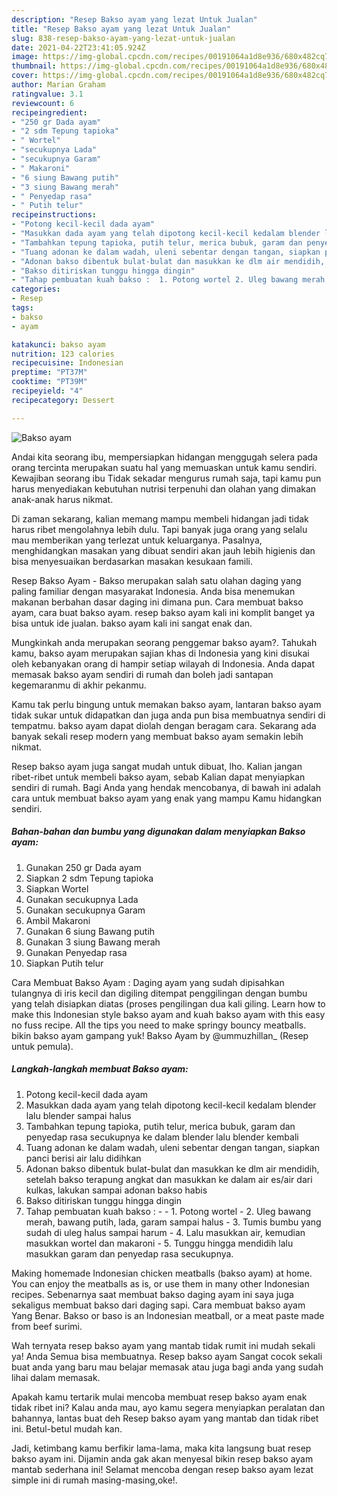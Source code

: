 ```yaml
---
description: "Resep Bakso ayam yang lezat Untuk Jualan"
title: "Resep Bakso ayam yang lezat Untuk Jualan"
slug: 838-resep-bakso-ayam-yang-lezat-untuk-jualan
date: 2021-04-22T23:41:05.924Z
image: https://img-global.cpcdn.com/recipes/00191064a1d8e936/680x482cq70/bakso-ayam-foto-resep-utama.jpg
thumbnail: https://img-global.cpcdn.com/recipes/00191064a1d8e936/680x482cq70/bakso-ayam-foto-resep-utama.jpg
cover: https://img-global.cpcdn.com/recipes/00191064a1d8e936/680x482cq70/bakso-ayam-foto-resep-utama.jpg
author: Marian Graham
ratingvalue: 3.1
reviewcount: 6
recipeingredient:
- "250 gr Dada ayam"
- "2 sdm Tepung tapioka"
- " Wortel"
- "secukupnya Lada"
- "secukupnya Garam"
- " Makaroni"
- "6 siung Bawang putih"
- "3 siung Bawang merah"
- " Penyedap rasa"
- " Putih telur"
recipeinstructions:
- "Potong kecil-kecil dada ayam"
- "Masukkan dada ayam yang telah dipotong kecil-kecil kedalam blender lalu blender sampai halus"
- "Tambahkan tepung tapioka, putih telur, merica bubuk, garam dan penyedap rasa secukupnya ke dalam blender lalu blender kembali"
- "Tuang adonan ke dalam wadah, uleni sebentar dengan tangan, siapkan panci berisi air lalu didihkan"
- "Adonan bakso dibentuk bulat-bulat dan masukkan ke dlm air mendidih, setelah bakso terapung angkat dan masukkan ke dalam air es/air dari kulkas, lakukan sampai adonan bakso habis"
- "Bakso ditiriskan tunggu hingga dingin"
- "Tahap pembuatan kuah bakso :  1. Potong wortel 2. Uleg bawang merah, bawang putih, lada, garam sampai halus 3. Tumis bumbu yang sudah di uleg halus sampai harum 4. Lalu masukkan air, kemudian masukkan wortel dan makaroni 5. Tunggu hingga mendidih lalu masukkan garam dan penyedap rasa secukupnya."
categories:
- Resep
tags:
- bakso
- ayam

katakunci: bakso ayam 
nutrition: 123 calories
recipecuisine: Indonesian
preptime: "PT37M"
cooktime: "PT39M"
recipeyield: "4"
recipecategory: Dessert

---
```



![Bakso ayam](https://img-global.cpcdn.com/recipes/00191064a1d8e936/680x482cq70/bakso-ayam-foto-resep-utama.jpg)

Andai kita seorang ibu, mempersiapkan hidangan menggugah selera pada orang tercinta merupakan suatu hal yang memuaskan untuk kamu sendiri. Kewajiban seorang ibu Tidak sekadar mengurus rumah saja, tapi kamu pun harus menyediakan kebutuhan nutrisi terpenuhi dan olahan yang dimakan anak-anak harus nikmat.

Di zaman  sekarang, kalian memang mampu membeli hidangan jadi tidak harus ribet mengolahnya lebih dulu. Tapi banyak juga orang yang selalu mau memberikan yang terlezat untuk keluarganya. Pasalnya, menghidangkan masakan yang dibuat sendiri akan jauh lebih higienis dan bisa menyesuaikan berdasarkan masakan kesukaan famili. 

Resep Bakso Ayam - Bakso merupakan salah satu olahan daging yang paling familiar dengan masyarakat Indonesia. Anda bisa menemukan makanan berbahan dasar daging ini dimana pun. Cara membuat bakso ayam, cara buat bakso ayam. resep bakso ayam kali ini komplit banget ya bisa untuk ide jualan. bakso ayam kali ini sangat enak dan.

Mungkinkah anda merupakan seorang penggemar bakso ayam?. Tahukah kamu, bakso ayam merupakan sajian khas di Indonesia yang kini disukai oleh kebanyakan orang di hampir setiap wilayah di Indonesia. Anda dapat memasak bakso ayam sendiri di rumah dan boleh jadi santapan kegemaranmu di akhir pekanmu.

Kamu tak perlu bingung untuk memakan bakso ayam, lantaran bakso ayam tidak sukar untuk didapatkan dan juga anda pun bisa membuatnya sendiri di tempatmu. bakso ayam dapat diolah dengan beragam cara. Sekarang ada banyak sekali resep modern yang membuat bakso ayam semakin lebih nikmat.

Resep bakso ayam juga sangat mudah untuk dibuat, lho. Kalian jangan ribet-ribet untuk membeli bakso ayam, sebab Kalian dapat menyiapkan sendiri di rumah. Bagi Anda yang hendak mencobanya, di bawah ini adalah cara untuk membuat bakso ayam yang enak yang mampu Kamu hidangkan sendiri.

<!--inarticleads1-->

##### Bahan-bahan dan bumbu yang digunakan dalam menyiapkan Bakso ayam:

1. Gunakan 250 gr Dada ayam
1. Siapkan 2 sdm Tepung tapioka
1. Siapkan  Wortel
1. Gunakan secukupnya Lada
1. Gunakan secukupnya Garam
1. Ambil  Makaroni
1. Gunakan 6 siung Bawang putih
1. Gunakan 3 siung Bawang merah
1. Gunakan  Penyedap rasa
1. Siapkan  Putih telur


Cara Membuat Bakso Ayam : Daging ayam yang sudah dipisahkan tulangnya di iris kecil dan digiling ditempat penggilingan dengan bumbu yang telah disiapkan diatas (proses pengilingan dua kali giling. Learn how to make this Indonesian style bakso ayam and kuah bakso ayam with this easy no fuss recipe. All the tips you need to make springy bouncy meatballs. bikin bakso ayam gampang yuk! Bakso Ayam by @ummuzhillan_ (Resep untuk pemula). 

<!--inarticleads2-->

##### Langkah-langkah membuat Bakso ayam:

1. Potong kecil-kecil dada ayam
1. Masukkan dada ayam yang telah dipotong kecil-kecil kedalam blender lalu blender sampai halus
1. Tambahkan tepung tapioka, putih telur, merica bubuk, garam dan penyedap rasa secukupnya ke dalam blender lalu blender kembali
1. Tuang adonan ke dalam wadah, uleni sebentar dengan tangan, siapkan panci berisi air lalu didihkan
1. Adonan bakso dibentuk bulat-bulat dan masukkan ke dlm air mendidih, setelah bakso terapung angkat dan masukkan ke dalam air es/air dari kulkas, lakukan sampai adonan bakso habis
1. Bakso ditiriskan tunggu hingga dingin
1. Tahap pembuatan kuah bakso : -  - 1. Potong wortel - 2. Uleg bawang merah, bawang putih, lada, garam sampai halus - 3. Tumis bumbu yang sudah di uleg halus sampai harum - 4. Lalu masukkan air, kemudian masukkan wortel dan makaroni - 5. Tunggu hingga mendidih lalu masukkan garam dan penyedap rasa secukupnya.


Making homemade Indonesian chicken meatballs (bakso ayam) at home. You can enjoy the meatballs as is, or use them in many other Indonesian recipes. Sebenarnya saat membuat bakso daging ayam ini saya juga sekaligus membuat bakso dari daging sapi. Cara membuat bakso ayam Yang Benar. Bakso or baso is an Indonesian meatball, or a meat paste made from beef surimi. 

Wah ternyata resep bakso ayam yang mantab tidak rumit ini mudah sekali ya! Anda Semua bisa membuatnya. Resep bakso ayam Sangat cocok sekali buat anda yang baru mau belajar memasak atau juga bagi anda yang sudah lihai dalam memasak.

Apakah kamu tertarik mulai mencoba membuat resep bakso ayam enak tidak ribet ini? Kalau anda mau, ayo kamu segera menyiapkan peralatan dan bahannya, lantas buat deh Resep bakso ayam yang mantab dan tidak ribet ini. Betul-betul mudah kan. 

Jadi, ketimbang kamu berfikir lama-lama, maka kita langsung buat resep bakso ayam ini. Dijamin anda gak akan menyesal bikin resep bakso ayam mantab sederhana ini! Selamat mencoba dengan resep bakso ayam lezat simple ini di rumah masing-masing,oke!.

